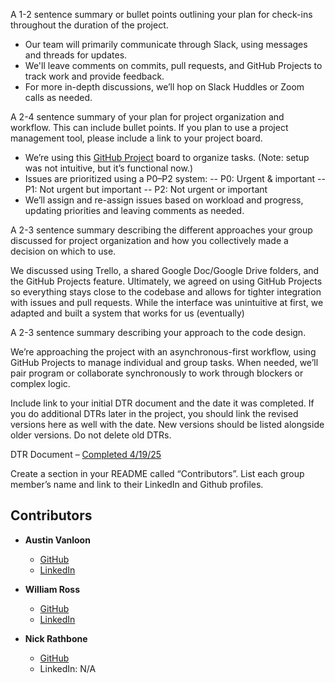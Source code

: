A 1-2 sentence summary or bullet points outlining your plan for check-ins throughout the duration of the project.
- Our team will primarily communicate through Slack, using messages and threads for updates.
- We'll leave comments on commits, pull requests, and GitHub Projects to track work and provide feedback.
- For more in-depth discussions, we’ll hop on Slack Huddles or Zoom calls as needed.

A 2-4 sentence summary of your plan for project organization and workflow. This can include bullet points. If you plan to use a project management tool, please include a link to your project board.
- We’re using this [GitHub Project](https://github.com/2503-SE/futbol) board to organize tasks.
(Note: setup was not intuitive, but it’s functional now.)
- Issues are prioritized using a P0–P2 system:
-- P0: Urgent & important
-- P1: Not urgent but important
-- P2: Not urgent or important
- We’ll assign and re-assign issues based on workload and progress, updating priorities and leaving comments as needed.

A 2-3 sentence summary describing the different approaches your group discussed for project organization and how you collectively made a decision on which to use.

We discussed using Trello, a shared Google Doc/Google Drive folders, and the GitHub Projects feature. Ultimately, we agreed on using GitHub Projects so everything stays close to the codebase and allows for tighter integration with issues and pull requests. While the interface was unintuitive at first, we adapted and built a system that works for us (eventually)

A 2-3 sentence summary describing your approach to the code design.

We’re approaching the project with an asynchronous-first workflow, using GitHub Projects to manage individual and group tasks. When needed, we’ll pair program or collaborate synchronously to work through blockers or complex logic.

Include link to your initial DTR document and the date it was completed. If you do additional DTRs later in the project, you should link the revised versions here as well with the date. New versions should be listed alongside older versions. Do not delete old DTRs.

DTR Document – [Completed 4/19/25](https://docs.google.com/document/d/14O2mdb9teTms0T3ponF4X8v1PZ6uSSM4vS8xmOJhQ24/edit?usp=sharing)

Create a section in your README called “Contributors”. List each group member’s name and link to their LinkedIn and Github profiles.

## Contributors

- **Austin Vanloon**  
  - [GitHub](https://github.com/orgs/2503-SE/people/austinvanloon-beep)  
  - [LinkedIn](https://www.linkedin.com/in/austin-vanloon-5b9462253)

- **William Ross**  
  - [GitHub](https://github.com/orgs/2503-SE/people/Gernader)  
  - [LinkedIn](https://www.linkedin.com/in/william-ross-jr/)

- **Nick Rathbone**  
  - [GitHub](https://github.com/orgs/2503-SE/people/nrathbone-turing)  
  - LinkedIn: N/A